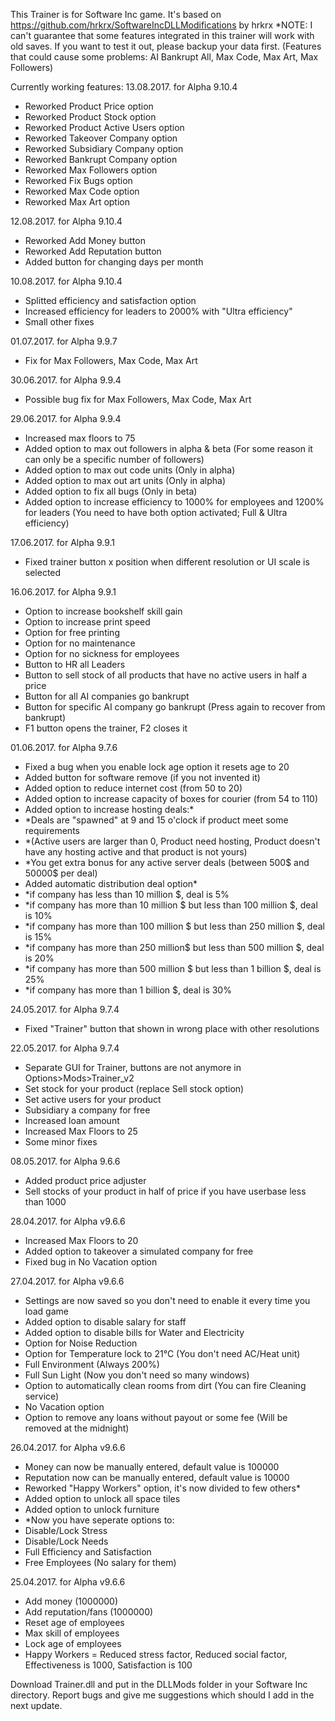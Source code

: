 This Trainer is for Software Inc game. It's based on https://github.com/hrkrx/SoftwareIncDLLModifications by hrkrx
*NOTE: I can't guarantee that some features integrated in this trainer will work with old saves. If you want to test it out, please backup your data first.
		(Features that could cause some problems: AI Bankrupt All, Max Code, Max Art, Max Followers)

Currently working features:
13.08.2017. for Alpha 9.10.4
- Reworked Product Price option
- Reworked Product Stock option
- Reworked Product Active Users option
- Reworked Takeover Company option
- Reworked Subsidiary Company option
- Reworked Bankrupt Company option
- Reworked Max Followers option
- Reworked Fix Bugs option
- Reworked Max Code option
- Reworked Max Art option

12.08.2017. for Alpha 9.10.4
- Reworked Add Money button
- Reworked Add Reputation button
- Added button for changing days per month

10.08.2017. for Alpha 9.10.4
- Splitted efficiency and satisfaction option
- Increased efficiency for leaders to 2000% with "Ultra efficiency"
- Small other fixes

01.07.2017. for Alpha 9.9.7
- Fix for Max Followers, Max Code, Max Art

30.06.2017. for Alpha 9.9.4
- Possible bug fix for Max Followers, Max Code, Max Art

29.06.2017. for Alpha 9.9.4
- Increased max floors to 75
- Added option to max out followers in alpha & beta
	(For some reason it can only be a specific number of followers)
- Added option to max out code units (Only in alpha)
- Added option to max out art units (Only in alpha)
- Added option to fix all bugs (Only in beta)
- Added option to increase efficiency to 1000% for employees and 1200% for leaders
	(You need to have both option activated; Full & Ultra efficiency)

17.06.2017. for Alpha 9.9.1
- Fixed trainer button x position when different resolution or UI scale is selected

16.06.2017. for Alpha 9.9.1
- Option to increase bookshelf skill gain
- Option to increase print speed
- Option for free printing
- Option for no maintenance
- Option for no sickness for employees
- Button to HR all Leaders
- Button to sell stock of all products that have no active users in half a price
- Button for all AI companies go bankrupt
- Button for specific AI company go bankrupt (Press again to recover from bankrupt)
- F1 button opens the trainer, F2 closes it

01.06.2017. for Alpha 9.7.6
- Fixed a bug when you enable lock age option it resets age to 20
- Added button for software remove (if you not invented it)
- Added option to reduce internet cost (from 50 to 20)
- Added option to increase capacity of boxes for courier (from 54 to 110)
- Added option to increase hosting deals:*
- *Deals are "spawned" at 9 and 15 o'clock if product meet some requirements
- *(Active users are larger than 0, Product need hosting, Product doesn't have any hosting active and that product is not yours)
- *You get extra bonus for any active server deals (between 500$ and 50000$ per deal)
- Added automatic distribution deal option*
- *if company has less than 10 million $, deal is 5%
- *if company has more than 10 million $ but less than 100 million $, deal is 10%
- *if company has more than 100 million $ but less than 250 million $, deal is 15%
- *if company has more than 250 million$ but less than 500 million $, deal is 20%
- *if company has more than 500 million $ but less than 1 billion $, deal is 25%
- *if company has more than 1 billion $, deal is 30%

24.05.2017. for Alpha 9.7.4
- Fixed "Trainer" button that shown in wrong place with other resolutions

22.05.2017. for Alpha 9.7.4
- Separate GUI for Trainer, buttons are not anymore in Options>Mods>Trainer_v2
- Set stock for your product (replace Sell stock option)
- Set active users for your product
- Subsidiary a company for free
- Increased loan amount
- Increased Max Floors to 25
- Some minor fixes

08.05.2017. for Alpha 9.6.6
- Added product price adjuster
- Sell stocks of your product in half of price if you have userbase less than 1000

28.04.2017. for Alpha v9.6.6
- Increased Max Floors to 20
- Added option to takeover a simulated company for free
- Fixed bug in No Vacation option

27.04.2017. for Alpha v9.6.6
- Settings are now saved so you don't need to enable it every time you load game
- Added option to disable salary for staff
- Added option to disable bills for Water and Electricity
- Option for Noise Reduction
- Option for Temperature lock to 21°C (You don't need AC/Heat unit)
- Full Environment (Always 200%)
- Full Sun Light (Now you don't need so many windows)
- Option to automatically clean rooms from dirt (You can fire Cleaning service)
- No Vacation option
- Option to remove any loans without payout or some fee (Will be removed at the midnight)

26.04.2017. for Alpha v9.6.6
- Money can now be manually entered, default value is 100000
- Reputation now can be manually entered, default value is 10000
- Reworked "Happy Workers" option, it's now divided to few others*
- Added option to unlock all space tiles
- Added option to unlock furniture
- *Now you have seperate options to:
- Disable/Lock Stress
- Disable/Lock Needs
- Full Efficiency and Satisfaction
- Free Employees (No salary for them)

25.04.2017. for Alpha v9.6.6
- Add money (1000000)
- Add reputation/fans (1000000)
- Reset age of employees
- Max skill of employees
- Lock age of employees
- Happy Workers = Reduced stress factor, Reduced social factor, Effectiveness is 1000, Satisfaction is 100

Download Trainer.dll and put in the DLLMods folder in your Software Inc directory.
Report bugs and give me suggestions which should I add in the next update.